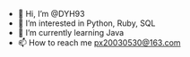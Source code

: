 - 👋 Hi, I’m @DYH93
- 👀 I’m interested in Python, Ruby, SQL
- 🌱 I’m currently learning Java
- 📫 How to reach me px20030530@163.com

